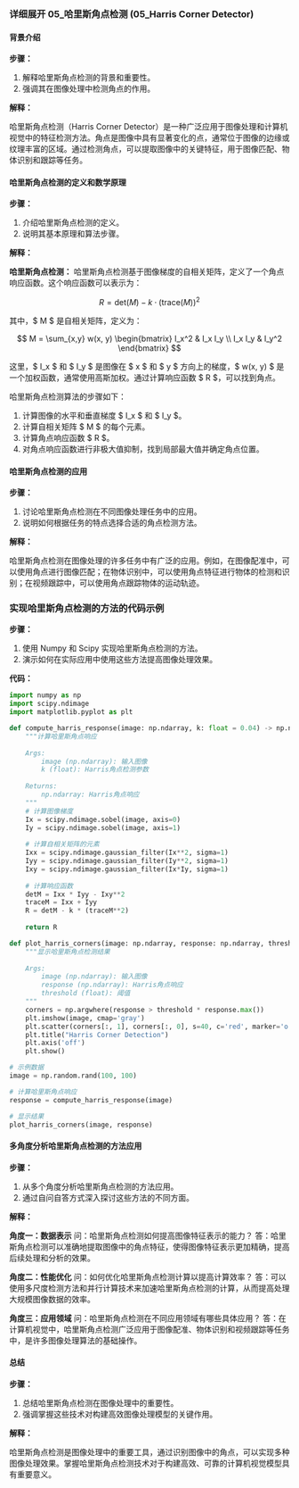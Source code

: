 ### 详细展开 05_哈里斯角点检测 (05_Harris Corner Detector)

#### 背景介绍

**步骤：**

1. 解释哈里斯角点检测的背景和重要性。
2. 强调其在图像处理中检测角点的作用。

**解释：**

哈里斯角点检测（Harris Corner Detector）是一种广泛应用于图像处理和计算机视觉中的特征检测方法。角点是图像中具有显著变化的点，通常位于图像的边缘或纹理丰富的区域。通过检测角点，可以提取图像中的关键特征，用于图像匹配、物体识别和跟踪等任务。

#### 哈里斯角点检测的定义和数学原理

**步骤：**

1. 介绍哈里斯角点检测的定义。
2. 说明其基本原理和算法步骤。

**解释：**

**哈里斯角点检测：** 哈里斯角点检测基于图像梯度的自相关矩阵，定义了一个角点响应函数。这个响应函数可以表示为：

$$ R = \text{det}(M) - k \cdot (\text{trace}(M))^2 $$

其中，$ M $ 是自相关矩阵，定义为：

$$ M = \sum_{x,y} w(x, y) \begin{bmatrix} I_x^2 & I_x I_y \\ I_x I_y & I_y^2 \end{bmatrix} $$

这里，$ I_x $ 和 $ I_y $ 是图像在 $ x $ 和 $ y $ 方向上的梯度，$ w(x, y) $ 是一个加权函数，通常使用高斯加权。通过计算响应函数 $ R $，可以找到角点。

哈里斯角点检测算法的步骤如下：
1. 计算图像的水平和垂直梯度 $ I_x $ 和 $ I_y $。
2. 计算自相关矩阵 $ M $ 的每个元素。
3. 计算角点响应函数 $ R $。
4. 对角点响应函数进行非极大值抑制，找到局部最大值并确定角点位置。

#### 哈里斯角点检测的应用

**步骤：**

1. 讨论哈里斯角点检测在不同图像处理任务中的应用。
2. 说明如何根据任务的特点选择合适的角点检测方法。

**解释：**

哈里斯角点检测在图像处理的许多任务中有广泛的应用。例如，在图像配准中，可以使用角点进行图像匹配；在物体识别中，可以使用角点特征进行物体的检测和识别；在视频跟踪中，可以使用角点跟踪物体的运动轨迹。

### 实现哈里斯角点检测的方法的代码示例

**步骤：**

1. 使用 Numpy 和 Scipy 实现哈里斯角点检测的方法。
2. 演示如何在实际应用中使用这些方法提高图像处理效果。

**代码：**

```python
import numpy as np
import scipy.ndimage
import matplotlib.pyplot as plt

def compute_harris_response(image: np.ndarray, k: float = 0.04) -> np.ndarray:
    """计算哈里斯角点响应
    
    Args:
        image (np.ndarray): 输入图像
        k (float): Harris角点检测参数
    
    Returns:
        np.ndarray: Harris角点响应
    """
    # 计算图像梯度
    Ix = scipy.ndimage.sobel(image, axis=0)
    Iy = scipy.ndimage.sobel(image, axis=1)
    
    # 计算自相关矩阵的元素
    Ixx = scipy.ndimage.gaussian_filter(Ix**2, sigma=1)
    Iyy = scipy.ndimage.gaussian_filter(Iy**2, sigma=1)
    Ixy = scipy.ndimage.gaussian_filter(Ix*Iy, sigma=1)
    
    # 计算响应函数
    detM = Ixx * Iyy - Ixy**2
    traceM = Ixx + Iyy
    R = detM - k * (traceM**2)
    
    return R

def plot_harris_corners(image: np.ndarray, response: np.ndarray, threshold: float = 0.01) -> None:
    """显示哈里斯角点检测结果
    
    Args:
        image (np.ndarray): 输入图像
        response (np.ndarray): Harris角点响应
        threshold (float): 阈值
    """
    corners = np.argwhere(response > threshold * response.max())
    plt.imshow(image, cmap='gray')
    plt.scatter(corners[:, 1], corners[:, 0], s=40, c='red', marker='o')
    plt.title("Harris Corner Detection")
    plt.axis('off')
    plt.show()

# 示例数据
image = np.random.rand(100, 100)

# 计算哈里斯角点响应
response = compute_harris_response(image)

# 显示结果
plot_harris_corners(image, response)
```

#### 多角度分析哈里斯角点检测的方法应用

**步骤：**

1. 从多个角度分析哈里斯角点检测的方法应用。
2. 通过自问自答方式深入探讨这些方法的不同方面。

**解释：**

**角度一：数据表示**
问：哈里斯角点检测如何提高图像特征表示的能力？
答：哈里斯角点检测可以准确地提取图像中的角点特征，使得图像特征表示更加精确，提高后续处理和分析的效果。

**角度二：性能优化**
问：如何优化哈里斯角点检测计算以提高计算效率？
答：可以使用多尺度检测方法和并行计算技术来加速哈里斯角点检测的计算，从而提高处理大规模图像数据的效率。

**角度三：应用领域**
问：哈里斯角点检测在不同应用领域有哪些具体应用？
答：在计算机视觉中，哈里斯角点检测广泛应用于图像配准、物体识别和视频跟踪等任务中，是许多图像处理算法的基础操作。

#### 总结

**步骤：**

1. 总结哈里斯角点检测在图像处理中的重要性。
2. 强调掌握这些技术对构建高效图像处理模型的关键作用。

**解释：**

哈里斯角点检测是图像处理中的重要工具，通过识别图像中的角点，可以实现多种图像处理效果。掌握哈里斯角点检测技术对于构建高效、可靠的计算机视觉模型具有重要意义。